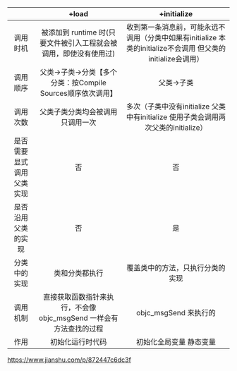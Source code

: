 |  | +load | +initialize |
| :--: | :--: | :--: |
| 调用时机 | 被添加到 runtime 时(只要文件被引入工程就会被调用，即使没有使用过) |收到第一条消息前，可能永远不调用（分类中如果有initialize 本类的initialize不会调用  但父类的initialize会调用） |
| 调用顺序| 父类->子类->分类【多个分类：按Compile Sources顺序依次调用】 |父类->子类 |
| 调用次数| 父类子类分类均会被调用 只调用一次|多次（子类中没有initialize  父类中有initialize  使用子类会调用两次父类的initialize） |
| 是否需要显式调用父类实现| 否| 否 |
| 是否沿用父类的实现| 否 |是 |
| 分类中的实现 |类和分类都执行 |覆盖类中的方法，只执行分类的实现 |
| 调用机制 |直接获取函数指针来执行，不会像 objc_msgSend 一样会有方法查找的过程 |objc_msgSend 来执行的 |
| 作用 |初始化运行时代码 |初始化全局变量 静态变量 |
https://www.jianshu.com/p/872447c6dc3f
